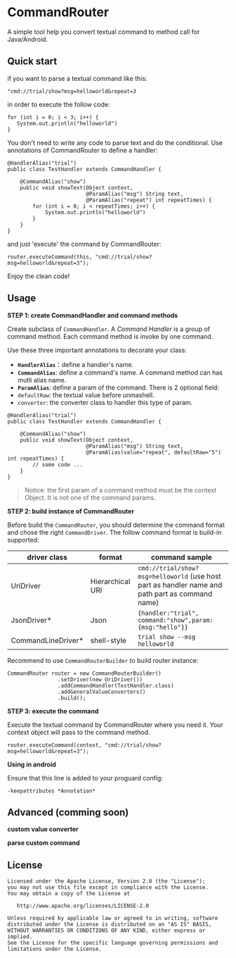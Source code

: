 CommandRouter
==============

A simple tool help you convert textual command to method call for Java/Android.

## Quick start
if you want to parse a textual command like this:
```
"cmd://trial/show?msg=helloworld&repeat=3 
```
in order to execute the follow code:
```
for (int i = 0; i < 3; i++) {
   System.out.println("helloworld")
}
```
You don't need to write any code to parse text and do the conditional. Use annotations of CommandRouter to define a handler:
```
@HandlerAlias("trial")
public class TestHandler extends CommandHandler {

    @CommandAlias("show")
    public void showText(Object context,
                         @ParamAlias("msg") String text,
                         @ParamAlias("repeat") int repeatTimes) {
        for (int i = 0; i < repeatTimes; i++) {
            System.out.println("helloworld")
        }
    }
}
```
and just 'execute' the command by CommandRouter:
```
router.executeCommand(this, "cmd://trial/show?msg=helloworld&repeat=3");
```
Enjoy the clean code!

## Usage

**STEP 1: create CommandHandler and command methods**

Create subclass of ```CommandHandler```. A *Command Handler* is a group of command method. Each command method is invoke by one command.

Use these three important annotations to decorate your class:

 - **```HandlerAlias```**：define a handler's name.
 - **```CommandAlias```**: define a command's name. A command method can has mutli alias name.
 - **```ParamAlias```**: define a param of the command. There is 2 optional field:
  - ```defaultRaw```: the textual value before unmashell.
  - ```converter```: the converter class to handler this type of param.
     
```
@HandlerAlias("trial")
public class TestHandler extends CommandHandler {

    @CommandAlias("show")
    public void showText(Object context,
                         @ParamAlias("msg") String text,
                         @ParamAlias(value="repeat", defaultRaw="5") int repeatTimes) {
        // some code ...
    }
}
```

> Notice: the first param of a command method must be the context Object. It is not one of the command params.

**STEP 2: build instance of CommandRouter**

Before build the ```CommandRouter```, you should determine the command format and chose the right ```CommandDriver```. The follow command format is build-in supported:

driver class       | format           | command sample
-------------------|------------------|---------------
UriDriver          | Hierarchical URI | ```cmd://trial/show?msg=helloworld``` (use host part as handler name and path part as command name)
JsonDriver*        | Json             | ```{handler:"trial", command:"show",param:{msg:"hello"}}```
CommandLineDriver* | shell-style      | ```trial show --msg helloworld```

Recommend to use ```CommandRouterBuilder``` to build router instance:
```
CommandRouter router = new CommandRouterBuilder()
                .setDriver(new UriDriver())
                .addCommandHandler(TestHandler.class)
                .addGeneralValueConverters()
                .build();
```

**STEP 3: execute the command**

Execute the textual command by CommandRouter where you need it. Your context object will pass to the command method.
```
router.executeCommand(context, "cmd://trial/show?msg=helloworld&repeat=3");
```

**Using in android**

Ensure that this line is added to your proguard config:
```
-keepattributes *Annotation*
```

## Advanced (comming soon)

**custom value converter**

**parse custom command**

## License

    Licensed under the Apache License, Version 2.0 (the "License");
    you may not use this file except in compliance with the License.
    You may obtain a copy of the License at

       http://www.apache.org/licenses/LICENSE-2.0

    Unless required by applicable law or agreed to in writing, software
    distributed under the License is distributed on an "AS IS" BASIS,
    WITHOUT WARRANTIES OR CONDITIONS OF ANY KIND, either express or implied.
    See the License for the specific language governing permissions and
    limitations under the License.
